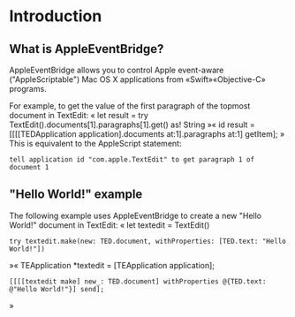 # Introduction

## What is AppleEventBridge?

AppleEventBridge allows you to control Apple event-aware ("AppleScriptable") Mac OS X applications from «Swift»«Objective-C» programs.

For example, to get the value of the first paragraph of the topmost document in TextEdit:
«
    let result = try TextEdit().documents[1].paragraphs[1].get() as! String
»«
    id result = [[[[TEDApplication application].documents at:1].paragraphs at:1] getItem];
»
This is equivalent to the AppleScript statement:

    tell application id "com.apple.TextEdit" to get paragraph 1 of document 1


## "Hello World!" example

The following example uses AppleEventBridge to create a new "Hello World!" document in TextEdit:
«
    let textedit = TextEdit()

    try textedit.make(new: TED.document, withProperties: [TED.text: "Hello World!"])
»«
    TEApplication *textedit = [TEApplication application];

    [[[[textedit make] new_: TED.document] withProperties @{TED.text: @"Hello World!"}] send];
»
